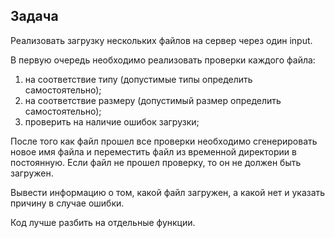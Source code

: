 ## Задача

Реализовать загрузку нескольких файлов на сервер через один input.

В первую очередь необходимо реализовать проверки каждого файла:

1) на соответствие типу (допустимые типы определить самостоятельно);
2) на соответствие размеру (допустимый размер определить самостоятельно);
3) проверить на наличие ошибок загрузки;

После того как файл прошел все проверки необходимо сгенерировать новое имя файла и переместить файл из временной
директории в постоянную. Если файл не прошел проверку, то он не должен быть загружен.

Вывести информацию о том, какой файл загружен, а какой нет и указать причину в случае ошибки.

Код лучше разбить на отдельные функции.